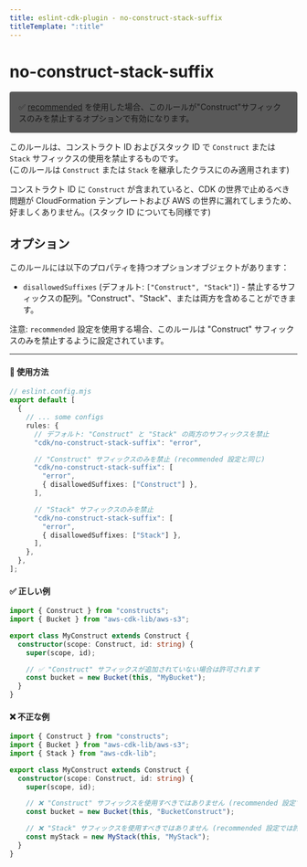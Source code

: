 ```yaml
---
title: eslint-cdk-plugin - no-construct-stack-suffix
titleTemplate: ":title"
---
```


# no-construct-stack-suffix

<div style="margin-top: 16px; background-color: #595959; padding: 16px; border-radius: 4px;">
  ✅ <a href="/ja/rules/#recommended-rules">recommended</a>
  を使用した場合、このルールが"Construct"サフィックスのみを禁止するオプションで有効になります。
</div>

このルールは、コンストラクト ID およびスタック ID で `Construct` または `Stack` サフィックスの使用を禁止するものです。  
(このルールは `Construct` または `Stack` を継承したクラスにのみ適用されます)

コンストラクト ID に `Construct` が含まれていると、CDK の世界で止めるべき問題が CloudFormation テンプレートおよび AWS の世界に漏れてしまうため、好ましくありません。(スタック ID についても同様です)

## オプション

このルールには以下のプロパティを持つオプションオブジェクトがあります：

- `disallowedSuffixes` (デフォルト: `["Construct", "Stack"]`) - 禁止するサフィックスの配列。"Construct"、"Stack"、または両方を含めることができます。

注意: `recommended` 設定を使用する場合、このルールは "Construct" サフィックスのみを禁止するように設定されています。

---

#### 🔧 使用方法

```ts
// eslint.config.mjs
export default [
  {
    // ... some configs
    rules: {
      // デフォルト: "Construct" と "Stack" の両方のサフィックスを禁止
      "cdk/no-construct-stack-suffix": "error",

      // "Construct" サフィックスのみを禁止 (recommended 設定と同じ)
      "cdk/no-construct-stack-suffix": [
        "error",
        { disallowedSuffixes: ["Construct"] },
      ],

      // "Stack" サフィックスのみを禁止
      "cdk/no-construct-stack-suffix": [
        "error",
        { disallowedSuffixes: ["Stack"] },
      ],
    },
  },
];
```

#### ✅ 正しい例

```ts
import { Construct } from "constructs";
import { Bucket } from "aws-cdk-lib/aws-s3";

export class MyConstruct extends Construct {
  constructor(scope: Construct, id: string) {
    super(scope, id);

    // ✅ "Construct" サフィックスが追加されていない場合は許可されます
    const bucket = new Bucket(this, "MyBucket");
  }
}
```

#### ❌ 不正な例

```ts
import { Construct } from "constructs";
import { Bucket } from "aws-cdk-lib/aws-s3";
import { Stack } from "aws-cdk-lib";

export class MyConstruct extends Construct {
  constructor(scope: Construct, id: string) {
    super(scope, id);

    // ❌ "Construct" サフィックスを使用すべきではありません (recommended 設定で禁止)
    const bucket = new Bucket(this, "BucketConstruct");

    // ❌ "Stack" サフィックスを使用すべきではありません (recommended 設定では許可されています)
    const myStack = new MyStack(this, "MyStack");
  }
}
```
